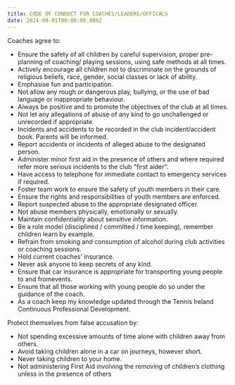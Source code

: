 ```yaml
---
title: CODE OF CONDUCT FOR COACHES/LEADERS/OFFICALS
date: 2024-09-01T00:00:00.000Z
---
```

Coaches agree to:

* Ensure the safety of all children by careful supervision, proper pre-planning of coaching/ playing sessions, using safe methods at all times.
* Actively encourage all children not to discriminate on the grounds of religious beliefs, race, gender, social classes or lack of ability.
* Emphasise fun and participation.
* Not allow any rough or dangerous play, bullying, or the use of bad language or inappropriate behaviour.
* Always be positive and to promote the objectives of the club at all times.
* Not let any allegations of abuse of any kind to go unchallenged or unrecorded if appropriate.
* Incidents and accidents to be recorded in the club incident/accident book. Parents will be informed.
* Report accidents or incidents of alleged abuse to the designated person.
* Administer minor first aid in the presence of others and where required refer more serious
  incidents to the club "first aider".
* Have access to telephone for immediate contact to emergency services if required.
* Foster team work to ensure the safety of youth members in their care.
* Ensure the rights and responsibilities of youth members are enforced.
* Report suspected abuse to the appropriate designated officer.
* Not abuse members physically, emotionally or sexually.
* Maintain confidentiality about sensitive information.
* Be a role model (disciplined / committed / time keeping), remember children learn by example.
* Refrain from smoking and consumption of alcohol during club activities or coaching sessions.
* Hold current coaches’ insurance.
* Never ask anyone to keep secrets of any kind.
* Ensure that car insurance is appropriate for transporting young people to and fromevents.
* Ensure that all those working with young people do so under the guidance of the coach.
* As a coach keep my knowledge updated through the Tennis Ireland Continuous Professional
  Development.

Protect themselves from false accusation by:

* Not spending excessive amounts of time alone with children away from others.
* Avoid taking children alone in a car on journeys, however short.
* Never taking children to your home.
* Not administering First Aid involving the removing of children’s clothing unless in the presence of others
